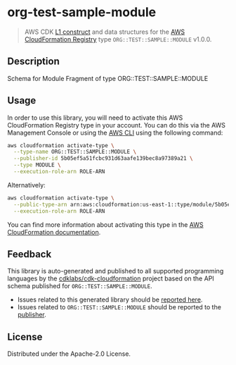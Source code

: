 # org-test-sample-module

> AWS CDK [L1 construct](https://docs.aws.amazon.com/cdk/latest/guide/constructs.html) and data structures for the [AWS CloudFormation Registry](https://docs.aws.amazon.com/AWSCloudFormation/latest/UserGuide/registry.html) type `ORG::TEST::SAMPLE::MODULE` v1.0.0.

## Description

Schema for Module Fragment of type ORG::TEST::SAMPLE::MODULE

## Usage

In order to use this library, you will need to activate this AWS CloudFormation Registry type in your account. You can do this via the AWS Management Console or using the [AWS CLI](https://aws.amazon.com/cli/) using the following command:

```sh
aws cloudformation activate-type \
  --type-name ORG::TEST::SAMPLE::MODULE \
  --publisher-id 5b05ef5a51fcbc931d63aafe139bec8a97389a21 \
  --type MODULE \
  --execution-role-arn ROLE-ARN
```

Alternatively:

```sh
aws cloudformation activate-type \
  --public-type-arn arn:aws:cloudformation:us-east-1::type/module/5b05ef5a51fcbc931d63aafe139bec8a97389a21/ORG-TEST-SAMPLE-MODULE \
  --execution-role-arn ROLE-ARN
```

You can find more information about activating this type in the [AWS CloudFormation documentation](https://docs.aws.amazon.com/AWSCloudFormation/latest/UserGuide/registry-public.html).

## Feedback

This library is auto-generated and published to all supported programming languages by the [cdklabs/cdk-cloudformation](https://github.com/cdklabs/cdk-cloudformation) project based on the API schema published for `ORG::TEST::SAMPLE::MODULE`.

* Issues related to this generated library should be [reported here](https://github.com/cdklabs/cdk-cloudformation/issues/new?title=Issue+with+%40cdk-cloudformation%2Forg-test-sample-module+v1.0.0).
* Issues related to `ORG::TEST::SAMPLE::MODULE` should be reported to the [publisher](undefined).

## License

Distributed under the Apache-2.0 License.
